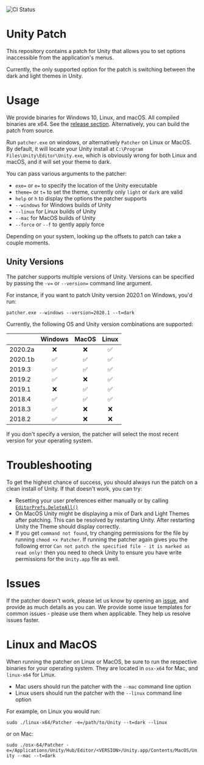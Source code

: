 ![CI Status](https://github.com/aevitas/unity-patch/workflows/CI/badge.svg)

Unity Patch
===========

This repository contains a patch for Unity that allows you to set options inaccessible from the application's menus.

Currently, the only supported option for the patch is switching between the dark and light themes in Unity.

Usage
=====

We provide binaries for Windows 10, Linux, and macOS. All compiled binaries are x64.
See the [release section](https://github.com/aevitas/unity-patch/releases).
Alternatively, you can build the patch from source.

Run `patcher.exe` on windows, or alternatively `Patcher` on Linux or MacOS. By default, it will locate your Unity install
at `C:\Program Files\Unity\Editor\Unity.exe`, which is obviously wrong for both Linux and macOS, and it will set your theme to dark.

You can pass various arguments to the patcher:

* `exe=` or `e=` to specify the location of the Unity executable
* `theme=` or `t=` to set the theme, currently only `light` or `dark` are valid
* `help` or `h` to display the options the patcher supports
* `--windows` for Windows builds of Unity
* `--linux` for Linux builds of Unity
* `--mac` for MacOS builds of Unity
* `--force` or `--f` to gently apply force

Depending on your system, looking up the offsets to patch can take a couple moments.

Unity Versions
--------------

The patcher supports multiple versions of Unity. Versions can be specified by passing the `-v=` or `--version=` command line argument.

For instance, if you want to patch Unity version 2020.1 on Windows, you'd run:

```
patcher.exe --windows --version=2020.1 --t=dark
```

Currently, the following OS and Unity version combinations are supported:

|         | Windows            | MacOS              | Linux              |
|---------|:------------------:|:------------------:|:------------------:|
| 2020.2a |         :x:        |         :x:        | :white_check_mark: |
| 2020.1b | :white_check_mark: | :white_check_mark: | :white_check_mark: |
| 2019.3  | :white_check_mark: | :white_check_mark: | :white_check_mark: |
| 2019.2  | :white_check_mark: |         :x:        | :white_check_mark: |
| 2019.1  |         :x:        | :white_check_mark: | :white_check_mark: | 
| 2018.4  | :white_check_mark: | :white_check_mark: | :white_check_mark: |
| 2018.3  | :white_check_mark: |         :x:        |         :x:        |
| 2018.2  | :white_check_mark: |         :x:        |         :x:        |

If you don't specify a version, the patcher will select the most recent version for your operating system.

Troubleshooting
===============

To get the highest chance of success, you should always run the patch on a clean install of Unity. If that doesn't work, you can try:

* Resetting your user preferences either manually or by calling [`EditorPrefs.DeleteAll()`](https://github.com/aevitas/unity-patch/issues/17#issuecomment-592070343)
* On MacOS Unity might be displaying a mix of Dark and Light Themes after patching. This can be resolved by restarting Unity. After restarting Unity the Theme should display correctly.
* If you get `command not found`, try changing permissions for the file by running `chmod +x Patcher`. If running the patcher again gives you the following error `Can not patch the specified file - it is marked as read only!` then you need to check Unity to ensure you have write permissions for the `Unity.app` file as well.

Issues
======

If the patcher doesn't work, please let us know by opening an [issue](https://github.com/aevitas/unity-patch/issues), and provide as much details as you can. We provide some issue templates for common issues - please use them when applicable. They help us resolve issues faster.

Linux and MacOS
===============

When running the patcher on Linux or MacOS, be sure to run the respective binaries for your operating system. They are located in `osx-x64` for Mac, and `linux-x64` for Linux.

* Mac users should run the patcher with the `--mac` command line option
* Linux users should run the patcher with the `--linux` command line option

For example, on Linux you would run:

`sudo ./linux-x64/Patcher -e=/path/to/Unity --t=dark --linux`

or on Mac:

`sudo ./osx-64/Patcher -e=/Applications/Unity/Hub/Editor/<VERSION>/Unity.app/Contents/MacOS/Unity --mac --t=dark`
